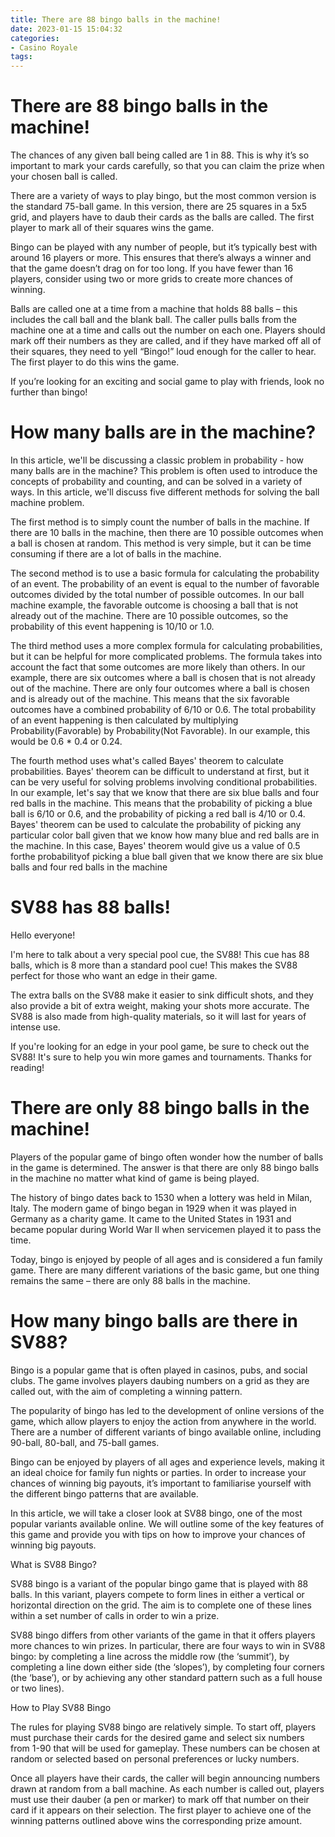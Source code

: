 ```yaml
---
title: There are 88 bingo balls in the machine!
date: 2023-01-15 15:04:32
categories:
- Casino Royale
tags:
---
```



#  There are 88 bingo balls in the machine!

The chances of any given ball being called are 1 in 88. This is why it’s so important to mark your cards carefully, so that you can claim the prize when your chosen ball is called.

There are a variety of ways to play bingo, but the most common version is the standard 75-ball game. In this version, there are 25 squares in a 5x5 grid, and players have to daub their cards as the balls are called. The first player to mark all of their squares wins the game.

Bingo can be played with any number of people, but it’s typically best with around 16 players or more. This ensures that there’s always a winner and that the game doesn’t drag on for too long. If you have fewer than 16 players, consider using two or more grids to create more chances of winning.

Balls are called one at a time from a machine that holds 88 balls – this includes the call ball and the blank ball. The caller pulls balls from the machine one at a time and calls out the number on each one. Players should mark off their numbers as they are called, and if they have marked off all of their squares, they need to yell “Bingo!” loud enough for the caller to hear. The first player to do this wins the game.

If you’re looking for an exciting and social game to play with friends, look no further than bingo!

#  How many balls are in the machine?

In this article, we'll be discussing a classic problem in probability - how many balls are in the machine? This problem is often used to introduce the concepts of probability and counting, and can be solved in a variety of ways. In this article, we'll discuss five different methods for solving the ball machine problem.

The first method is to simply count the number of balls in the machine. If there are 10 balls in the machine, then there are 10 possible outcomes when a ball is chosen at random. This method is very simple, but it can be time consuming if there are a lot of balls in the machine.

The second method is to use a basic formula for calculating the probability of an event. The probability of an event is equal to the number of favorable outcomes divided by the total number of possible outcomes. In our ball machine example, the favorable outcome is choosing a ball that is not already out of the machine. There are 10 possible outcomes, so the probability of this event happening is 10/10 or 1.0.

The third method uses a more complex formula for calculating probabilities, but it can be helpful for more complicated problems. The formula takes into account the fact that some outcomes are more likely than others. In our example, there are six outcomes where a ball is chosen that is not already out of the machine. There are only four outcomes where a ball is chosen and is already out of the machine. This means that the six favorable outcomes have a combined probability of 6/10 or 0.6. The total probability of an event happening is then calculated by multiplying Probability(Favorable) by Probability(Not Favorable). In our example, this would be 0.6 * 0.4 or 0.24.

The fourth method uses what's called Bayes' theorem to calculate probabilities. Bayes' theorem can be difficult to understand at first, but it can be very useful for solving problems involving conditional probabilities. In our example, let's say that we know that there are six blue balls and four red balls in the machine. This means that the probability of picking a blue ball is 6/10 or 0.6, and the probability of picking a red ball is 4/10 or 0.4. Bayes' theorem can be used to calculate the probability of picking any particular color ball given that we know how many blue and red balls are in the machine. In this case, Bayes' theorem would give us a value of 0.5 forthe probabilityof picking a blue ball given that we know there are six blue balls and four red balls in the machine

#  SV88 has 88 balls!

Hello everyone!

I'm here to talk about a very special pool cue, the SV88! This cue has 88 balls, which is 8 more than a standard pool cue! This makes the SV88 perfect for those who want an edge in their game.

The extra balls on the SV88 make it easier to sink difficult shots, and they also provide a bit of extra weight, making your shots more accurate. The SV88 is also made from high-quality materials, so it will last for years of intense use.

If you're looking for an edge in your pool game, be sure to check out the SV88! It's sure to help you win more games and tournaments. Thanks for reading!

#  There are only 88 bingo balls in the machine!

Players of the popular game of bingo often wonder how the number of balls in the game is determined. The answer is that there are only 88 bingo balls in the machine no matter what kind of game is being played.

The history of bingo dates back to 1530 when a lottery was held in Milan, Italy. The modern game of bingo began in 1929 when it was played in Germany as a charity game. It came to the United States in 1931 and became popular during World War II when servicemen played it to pass the time.

Today, bingo is enjoyed by people of all ages and is considered a fun family game. There are many different variations of the basic game, but one thing remains the same – there are only 88 balls in the machine.

#  How many bingo balls are there in SV88?

Bingo is a popular game that is often played in casinos, pubs, and social clubs. The game involves players daubing numbers on a grid as they are called out, with the aim of completing a winning pattern.

The popularity of bingo has led to the development of online versions of the game, which allow players to enjoy the action from anywhere in the world. There are a number of different variants of bingo available online, including 90-ball, 80-ball, and 75-ball games.

Bingo can be enjoyed by players of all ages and experience levels, making it an ideal choice for family fun nights or parties. In order to increase your chances of winning big payouts, it’s important to familiarise yourself with the different bingo patterns that are available.

In this article, we will take a closer look at SV88 bingo, one of the most popular variants available online. We will outline some of the key features of this game and provide you with tips on how to improve your chances of winning big payouts.

What is SV88 Bingo?

SV88 bingo is a variant of the popular bingo game that is played with 88 balls. In this variant, players compete to form lines in either a vertical or horizontal direction on the grid. The aim is to complete one of these lines within a set number of calls in order to win a prize.

SV88 bingo differs from other variants of the game in that it offers players more chances to win prizes. In particular, there are four ways to win in SV88 bingo: by completing a line across the middle row (the ‘summit’), by completing a line down either side (the ‘slopes’), by completing four corners (the ‘base’), or by achieving any other standard pattern such as a full house or two lines).

How to Play SV88 Bingo

The rules for playing SV88 bingo are relatively simple. To start off, players must purchase their cards for the desired game and select six numbers from 1-90 that will be used for gameplay. These numbers can be chosen at random or selected based on personal preferences or lucky numbers.

Once all players have their cards, the caller will begin announcing numbers drawn at random from a ball machine. As each number is called out, players must use their dauber (a pen or marker) to mark off that number on their card if it appears on their selection. The first player to achieve one of the winning patterns outlined above wins the corresponding prize amount.